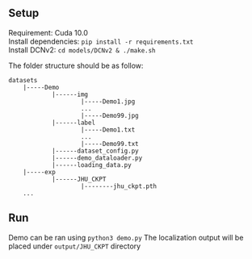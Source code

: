 ## Setup
Requirement: Cuda 10.0 \
Install dependencies: `pip install -r requirements.txt` \
Install DCNv2: `cd models/DCNv2 & ./make.sh`

The folder structure should be as follow:
```
datasets
    |-----Demo
            |------img
                    |-----Demo1.jpg
                    ...
                    |-----Demo99.jpg
            |------label
                    |-----Demo1.txt
                    ...
                    |-----Demo99.txt
            |------dataset_config.py
            |------demo_dataloader.py
            |------loading_data.py
    |-----exp
            |------JHU_CKPT
                    |--------jhu_ckpt.pth
    ...
```

## Run
Demo can be ran using `python3 demo.py`
The localization output will be placed under `output/JHU_CKPT` directory
